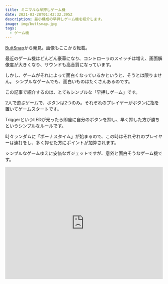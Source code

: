 ```yaml
---
title: ミニマルな早押しゲーム機
date: 2021-03-28T01:42:32.395Z
description: 最小構成の早押しゲーム機を紹介します。
image: img/buttsnap.jpg
tags:
  - ゲーム機
---
```

[ButtSnap](https://www.tindie.com/products/studiobelow/buttsnap/)から発見。画像もここから転載。

最近のゲーム機はどんどん豪華になり、コントローラのスイッチは増え、画面解像度が大きくなり、サウンドも高音質になっています。

しかし、ゲームがそれによって面白くなっているかというと、そうとは限りません。
シンプルなゲームでも、面白いものはたくさんあるのです。

この記事で紹介するのは、とてもシンプルな「早押しゲーム」です。

2人で遊ぶゲームで、ボタンは2つのみ。それぞれのプレイヤーがボタンに指を置いてゲームスタートです。

TriggerというLEDが光ったら即座に自分のボタンを押し、早く押した方が勝ちというシンプルなルールです。

時々ランダムに「ボーナスタイム」が始まるので、この時はそれぞれのプレイヤーは連打をし、多く押せた方にポイントが加算されます。

シンプルなゲームゆえに安価なガジェットですが、意外と面白そうなゲーム機です。

<iframe title="vimeo-player" src="https://player.vimeo.com/video/394428692" width="100%" height="360" frameborder="0" allowfullscreen></iframe>
